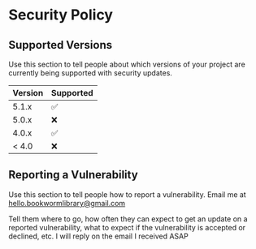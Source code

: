 # Security Policy

## Supported Versions

Use this section to tell people about which versions of your project are
currently being supported with security updates.

| Version | Supported          |
| ------- | ------------------ |
| 5.1.x   | :white_check_mark: |
| 5.0.x   | :x:                |
| 4.0.x   | :white_check_mark: |
| < 4.0   | :x:                |

## Reporting a Vulnerability

Use this section to tell people how to report a vulnerability.
Email me at hello.bookwormlibrary@gmail.com


Tell them where to go, how often they can expect to get an update on a
reported vulnerability, what to expect if the vulnerability is accepted or
declined, etc.
I will reply on the email I received ASAP 

